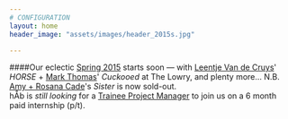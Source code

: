 ```yaml
---
# CONFIGURATION
layout: home
header_image: "assets/images/header_2015s.jpg"

---
```

####Our eclectic [Spring 2015](/current/2015-spring) starts soon — with [Leentje Van de Cruys](/current/2015-spring/vandecruys)' *HORSE* + [Mark Thomas](/current/2015-spring/thomas)' *Cuckooed* at The Lowry, and plenty more… N.B. [Amy + Rosana Cade](/current/2015-spring/cade)'s *Sister* is now sold-out.<br>hÅb is *still looking* for a [Trainee Project Manager](http://habmcr.posthaven.com/deadline-extended-trainee-project-manager-paid-internship-6-months-with-hab-slash-word-of-warning-feb-2015) to join us on a 6 month paid internship (p/t).
